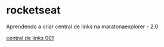 # rocketseat
 Aprendendo a criar central de links na maratonaexplorer - 2.0 

<a target="_blank" href= "https://alexjjunio.github.io/rocketseat/maratonaexplorer%20-%202.0/index.html"> central de links 001
